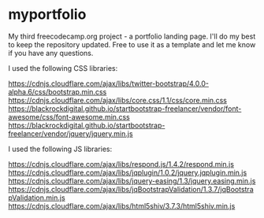 # myportfolio
My third freecodecamp.org project - a portfolio landing page. I'll do my best to keep the repository updated. Free to use it as a template and let me know if you have any questions. 

I used the following CSS libraries: 

https://cdnjs.cloudflare.com/ajax/libs/twitter-bootstrap/4.0.0-alpha.6/css/bootstrap.min.css
https://cdnjs.cloudflare.com/ajax/libs/core.css/1.1/css/core.min.css
https://blackrockdigital.github.io/startbootstrap-freelancer/vendor/font-awesome/css/font-awesome.min.css
https://blackrockdigital.github.io/startbootstrap-freelancer/vendor/jquery/jquery.min.js

I used the following JS libraries: 

https://cdnjs.cloudflare.com/ajax/libs/respond.js/1.4.2/respond.min.js
https://cdnjs.cloudflare.com/ajax/libs/jqplugin/1.0.2/jquery.jqplugin.min.js
https://cdnjs.cloudflare.com/ajax/libs/jquery-easing/1.3/jquery.easing.min.js
https://cdnjs.cloudflare.com/ajax/libs/jqBootstrapValidation/1.3.7/jqBootstrapValidation.min.js
https://cdnjs.cloudflare.com/ajax/libs/html5shiv/3.7.3/html5shiv.min.js

